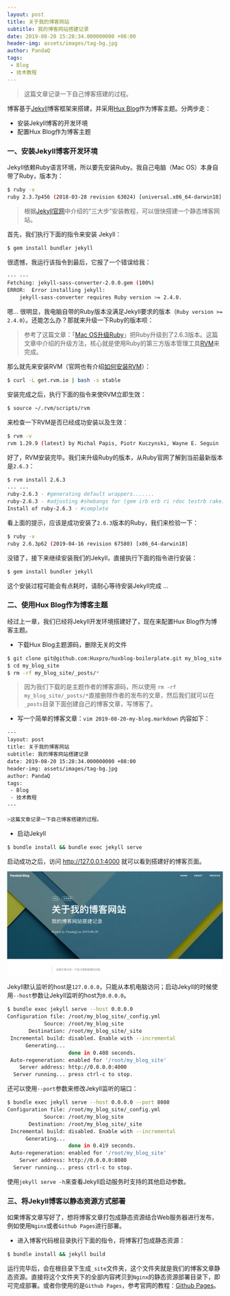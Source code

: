 ```yaml
---
layout: post
title: 关于我的博客网站
subtitle: 我的博客网站搭建记录
date: 2019-08-20 15:28:34.000000000 +08:00
header-img: assets/images/tag-bg.jpg
author: PandaQ
tags: 
 - Blog
 - 技术教程
---
```


>这篇文章记录一下自己博客搭建的过程。

博客基于[Jekyll](https://jekyllrb.com/)博客框架来搭建，并采用[Hux Blog](https://github.com/Huxpro/huxpro.github.io)作为博客主题。分两步走：

- 安装Jekyll博客的开发环境
- 配置Hux Blog作为博客主题

### 一、安装Jekyll博客开发环境
Jekyll依赖Ruby语言环境，所以要先安装Ruby。我自己电脑（Mac OS）本身自带了Ruby，版本为：

```bash
$ ruby -v
ruby 2.3.7p456 (2018-03-28 revision 63024) [universal.x86_64-darwin18]
```

>根据[Jekyll官网](https://jekyllrb.com/)中介绍的“三大步”安装教程，可以很快搭建一个静态博客网站。

首先，我们执行下面的指令来安装 Jekyll：

```bash
$ gem install bundler jekyll
```

很遗憾，我运行该指令到最后，它报了一个错误给我：

```bash
··· ···
Fetching: jekyll-sass-converter-2.0.0.gem (100%)
ERROR:  Error installing jekyll:
	jekyll-sass-converter requires Ruby version >= 2.4.0.
```

嗯... 很明显，我电脑自带的Ruby版本没满足Jekyll要求的版本（`Ruby version >= 2.4.0`）。还能怎么办？那就来升级一下Ruby的版本呗：

>参考了这篇文章：「[Mac OS升级Ruby](https://www.jianshu.com/p/a575aff064e3)」把Ruby升级到了2.6.3版本。这篇文章中介绍的升级方法，核心就是使用Ruby的第三方版本管理工具[RVM](http://rvm.io/)来完成。

那么就先来安装RVM（官网也有介绍[如何安装RVM](http://rvm.io/)）：

```bash
$ curl -L get.rvm.io | bash -s stable
```

安装完成之后，执行下面的指令来使RVM立即生效：

```bash
$ source ~/.rvm/scripts/rvm
```

来检查一下RVM是否已经成功安装以及生效：

```bash
$ rvm -v
rvm 1.29.9 (latest) by Michal Papis, Piotr Kuczynski, Wayne E. Seguin [https://rvm.io]
```

好了，RVM安装完毕。我们来升级Ruby的版本，从Ruby官网了解到当前最新版本是`2.6.3`：
```bash
$ rvm install 2.6.3
... ...
ruby-2.6.3 - #generating default wrappers.......
ruby-2.6.3 - #adjusting #shebangs for (gem irb erb ri rdoc testrb rake).
Install of ruby-2.6.3 - #complete
```

看上面的提示，应该是成功安装了`2.6.3`版本的Ruby，我们来检验一下：

```bash
$ ruby -v
ruby 2.6.3p62 (2019-04-16 revision 67580) [x86_64-darwin18]
```

没错了，接下来继续安装我们的Jekyll，直接执行下面的指令进行安装：
                           
```bash
$ gem install bundler jekyll
```

这个安装过程可能会有点耗时，请耐心等待安装Jekyll完成 ...

### 二、使用Hux Blog作为博客主题

经过上一章，我们已经将Jekyll开发环境搭建好了，现在来配置Hux Blog作为博客主题。

- 下载Hux Blog主题源码，删除无关的文件

```bash
$ git clone git@github.com:Huxpro/huxblog-boilerplate.git my_blog_site
$ cd my_blog_site
$ rm -rf my_blog_site/_posts/*
```

>因为我们下载的是主题作者的博客源码，所以使用 `rm -rf my_blog_site/_posts/*`直接删除作者的发布的文章，然后我们就可以在 `_posts`目录下面创建自己的博客文章，写博客了。

- 写一个简单的博客文章：`vim 2019-08-20-my-blog.markdown` 内容如下：

```bash
---
layout: post
title: 关于我的博客网站
subtitle: 我的博客网站搭建记录
date: 2019-08-20 15:28:34.000000000 +08:00
header-img: assets/images/tag-bg.jpg
author: PandaQ
tags: 
 - Blog
 - 技术教程
---

>这篇文章记录一下自己博客搭建的过程。

```

- 启动Jekyll

```bash
$ bundle install && bundle exec jekyll serve
```

启动成功之后，访问 <a href="http://127.0.0.1:4000" target="_blank">http://127.0.0.1:4000</a> 就可以看到搭建好的博客页面。

![my-blog](/assets/images/my-blog.png)

Jekyll默认监听的host是`127.0.0.0`，只能从本机电脑访问；启动Jekyll的时候使用`--host`参数让Jekyll监听的host为`0.0.0.0`。

```bash
$ bundle exec jekyll serve --host 0.0.0.0
Configuration file: /root/my_blog_site/_config.yml
            Source: /root/my_blog_site
       Destination: /root/my_blog_site/_site
 Incremental build: disabled. Enable with --incremental
      Generating...
                    done in 0.408 seconds.
 Auto-regeneration: enabled for '/root/my_blog_site'
    Server address: http://0.0.0.0:4000
  Server running... press ctrl-c to stop.
```

还可以使用`--port`参数来修改Jekyll监听的端口：

```bash
$ bundle exec jekyll serve --host 0.0.0.0 --port 8080
Configuration file: /root/my_blog_site/_config.yml
            Source: /root/my_blog_site
       Destination: /root/my_blog_site/_site
 Incremental build: disabled. Enable with --incremental
      Generating...
                    done in 0.419 seconds.
 Auto-regeneration: enabled for '/root/my_blog_site'
    Server address: http://0.0.0.0:8080
  Server running... press ctrl-c to stop.
```

使用`jekyll serve -h`来查看Jekyll启动服务时支持的其他启动参数。

### 三、将Jekyll博客以静态资源方式部署

如果博客文章写好了，想将博客文章打包成静态资源结合Web服务器进行发布，例如使用`Nginx`或者`Github Pages`进行部署。

- 进入博客代码根目录执行下面的指令，将博客打包成静态资源：

```bash
$ bundle install && jekyll build
```

运行完毕后，会在根目录下生成`_site`文件夹，这个文件夹就是我们的博客文章静态资源。直接将这个文件夹下的全部内容拷贝到`Nginx`的静态资源部署目录下，即可完成部署。或者你使用的是`Github Pages`，参考官网的教程：[Github Pages](https://pages.github.com)。